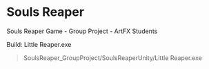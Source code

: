 # Souls Reaper
 Souls Reaper Game - Group Project - ArtFX Students

Build: Little Reaper.exe
 > SoulsReaper_GroupProject/SoulsReaperUnity/Little Reaper.exe
